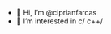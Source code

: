 - 👋 Hi, I’m @ciprianfarcas
- 👀 I’m interested in c/ c++/


<!---
ciprianfarcas/ciprianfarcas is a ✨ special ✨ repository because its `README.md` (this file) appears on your GitHub profile.
You can click the Preview link to take a look at your changes.
--->
